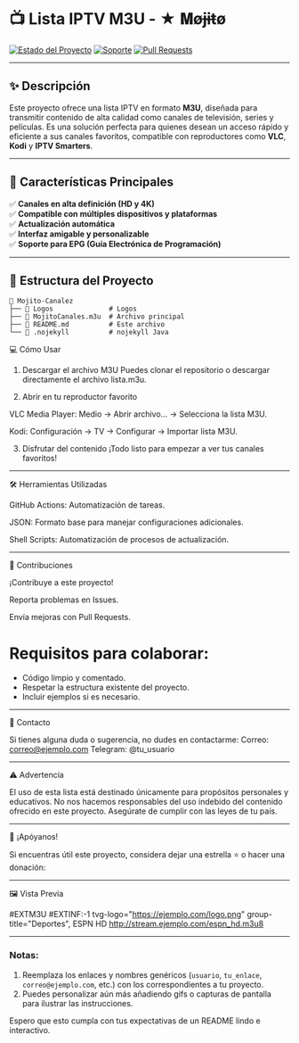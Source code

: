 # 📺 Lista IPTV M3U - ★ 𝐌øɉɨŧø

[![Estado del Proyecto](https://img.shields.io/badge/estado-en%20desarrollo-yellow?style=flat-square)](https://github.com/usuario/repo)
[![Soporte](https://img.shields.io/badge/soporte-Canales%20HD-blue?style=flat-square)](https://github.com/usuario/repo/issues)
[![Pull Requests](https://img.shields.io/badge/contribuye-abierto-red?style=flat-square)](https://github.com/usuario/repo/pulls)

---

## ✨ Descripción

Este proyecto ofrece una lista IPTV en formato **M3U**, diseñada para transmitir contenido de alta calidad como canales de televisión, series y películas. Es una solución perfecta para quienes desean un acceso rápido y eficiente a sus canales favoritos, compatible con reproductores como **VLC**, **Kodi** y **IPTV Smarters**.

---

## 🚀 Características Principales

✅ **Canales en alta definición (HD y 4K)**  
✅ **Compatible con múltiples dispositivos y plataformas**  
✅ **Actualización automática**  
✅ **Interfaz amigable y personalizable**  
✅ **Soporte para EPG (Guía Electrónica de Programación)**

---

## 📂 Estructura del Proyecto

```plaintext
📁 Mojito-Canalez
├── 📁 Logos              # Logos
├── 📄 MojitoCanales.m3u  # Archivo principal 
├── 📄 README.md          # Este archivo
└── 📄 .nojekyll          # nojekyll Java         
```

💻 Cómo Usar

1. Descargar el archivo M3U
Puedes clonar el repositorio o descargar directamente el archivo lista.m3u.


2. Abrir en tu reproductor favorito

VLC Media Player: Medio -> Abrir archivo... -> Selecciona la lista M3U.

Kodi: Configuración -> TV -> Configurar -> Importar lista M3U.



3. Disfrutar del contenido
¡Todo listo para empezar a ver tus canales favoritos!




---

🛠️ Herramientas Utilizadas

GitHub Actions: Automatización de tareas.

JSON: Formato base para manejar configuraciones adicionales.

Shell Scripts: Automatización de procesos de actualización.



---

🤝 Contribuciones

¡Contribuye a este proyecto!

Reporta problemas en Issues.

Envía mejoras con Pull Requests.


# Requisitos para colaborar:
- Código limpio y comentado.
- Respetar la estructura existente del proyecto.
- Incluir ejemplos si es necesario.


---

📧 Contacto

Si tienes alguna duda o sugerencia, no dudes en contactarme:
Correo: correo@ejemplo.com
Telegram: @tu_usuario


---

⚠️ Advertencia

El uso de esta lista está destinado únicamente para propósitos personales y educativos. No nos hacemos responsables del uso indebido del contenido ofrecido en este proyecto. Asegúrate de cumplir con las leyes de tu país.


---

🌟 ¡Apóyanos!

Si encuentras útil este proyecto, considera dejar una estrella ⭐ o hacer una donación:

 


---

🖼️ Vista Previa

#EXTM3U
#EXTINF:-1 tvg-logo="https://ejemplo.com/logo.png" group-title="Deportes", ESPN HD
http://stream.ejemplo.com/espn_hd.m3u8


---

### Notas:
1. Reemplaza los enlaces y nombres genéricos (`usuario`, `tu_enlace`, `correo@ejemplo.com`, etc.) con los correspondientes a tu proyecto.
2. Puedes personalizar aún más añadiendo gifs o capturas de pantalla para ilustrar las instrucciones.

Espero que esto cumpla con tus expectativas de un README lindo e interactivo.

